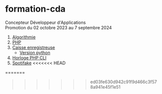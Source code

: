 # formation-cda

Concepteur Développeur d'Applications  
Promotion du 02 octobre 2023 au 7 septembre 2024  


 1. [Algorithmie](exo-01)  
 2. [PHP](exo-02)
 3. [Caisse enregistreuse](exo-03)
    * [Version python](exo-03-bonus)
 4. [Horloge PHP CLI](exo-04)
 5. [Spotifake](exo-05)
<<<<<<< HEAD

=======
>>>>>>> ed03fe630d942c91f9d466c3f578a941e45f1e51
